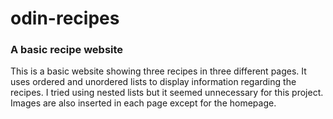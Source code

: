 # odin-recipes
### A basic recipe website

This is a basic website showing three recipes in three different pages. It uses ordered and unordered lists to display information regarding the recipes. I tried using nested lists but it seemed unnecessary for this project. Images are also inserted in each page except for the homepage.